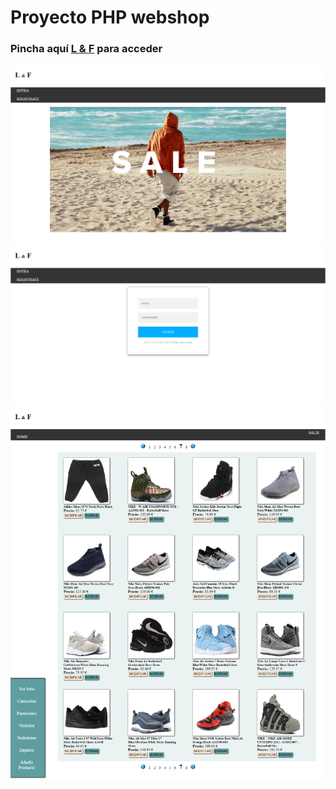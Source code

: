 # Proyecto PHP webshop

### Pincha aquí [L  &  F](https://landf.epizy.com) para acceder

<img src="capturas/01.png"><br>
<img src="capturas/02.png"><br>
<img src="capturas/03.png"><br>
